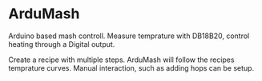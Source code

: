 # ArduMash

Arduino based mash controll. Measure temprature with DB18B20, control heating through a Digital output. 

Create a recipe with multiple steps. ArduMash will follow the recipes temprature curves. Manual interaction, such as adding hops can be setup. 
